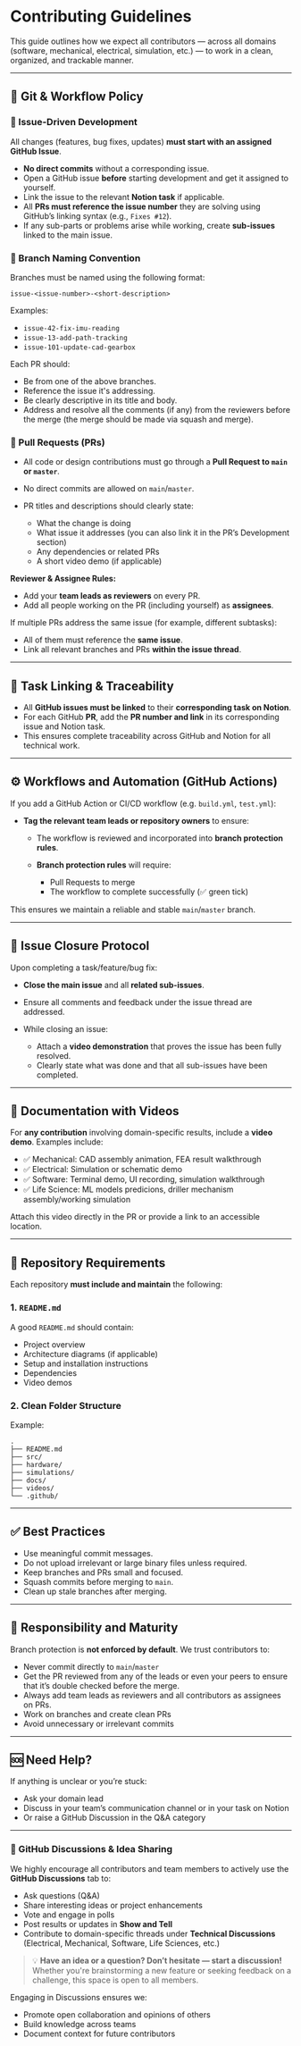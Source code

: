 # Contributing Guidelines

This guide outlines how we expect all contributors — across all domains (software, mechanical, electrical, simulation, etc.) — to work in a clean, organized, and trackable manner.

---

## 🔁 Git & Workflow Policy

### 🔸 Issue-Driven Development

All changes (features, bug fixes, updates) **must start with an assigned GitHub Issue**.

* **No direct commits** without a corresponding issue.
* Open a GitHub issue **before** starting development and get it assigned to yourself.
* Link the issue to the relevant **Notion task** if applicable.
* All **PRs must reference the issue number** they are solving using GitHub’s linking syntax (e.g., `Fixes #12`).
* If any sub-parts or problems arise while working, create **sub-issues** linked to the main issue.

### 🔸 Branch Naming Convention

Branches must be named using the following format:

```
issue-<issue-number>-<short-description>
```

Examples:

* `issue-42-fix-imu-reading`
* `issue-13-add-path-tracking`
* `issue-101-update-cad-gearbox`

Each PR should:

* Be from one of the above branches.
* Reference the issue it's addressing.
* Be clearly descriptive in its title and body.
* Address and resolve all the comments (if any) from the reviewers before the merge (the merge should be made via squash and merge).

### 🔸 Pull Requests (PRs)

* All code or design contributions must go through a **Pull Request to `main` or `master`**.
* No direct commits are allowed on `main`/`master`.
* PR titles and descriptions should clearly state:

  * What the change is doing
  * What issue it addresses (you can also link it in the PR’s Development section)
  * Any dependencies or related PRs
  * A short video demo (if applicable)

**Reviewer & Assignee Rules:**

* Add your **team leads as reviewers** on every PR.
* Add all people working on the PR (including yourself) as **assignees**.

If multiple PRs address the same issue (for example, different subtasks):

* All of them must reference the **same issue**.
* Link all relevant branches and PRs **within the issue thread**.

---

## 🧠 Task Linking & Traceability

* All **GitHub issues must be linked** to their **corresponding task on Notion**.
* For each GitHub **PR**, add the **PR number and link** in its corresponding issue and Notion task.
* This ensures complete traceability across GitHub and Notion for all technical work.

---

## ⚙️ Workflows and Automation (GitHub Actions)

If you add a GitHub Action or CI/CD workflow (e.g. `build.yml`, `test.yml`):

* **Tag the relevant team leads or repository owners** to ensure:

  * The workflow is reviewed and incorporated into **branch protection rules**.
  * **Branch protection rules** will require:

    * Pull Requests to merge
    * The workflow to complete successfully (✅ green tick)

This ensures we maintain a reliable and stable `main`/`master` branch.

---

## 📌 Issue Closure Protocol

Upon completing a task/feature/bug fix:

* **Close the main issue** and all **related sub-issues**.
* Ensure all comments and feedback under the issue thread are addressed.
* While closing an issue:

  * Attach a **video demonstration** that proves the issue has been fully resolved.
  * Clearly state what was done and that all sub-issues have been completed.

---

## 🎥 Documentation with Videos

For **any contribution** involving domain-specific results, include a **video demo**. Examples include:

* ✅ Mechanical: CAD assembly animation, FEA result walkthrough
* ✅ Electrical: Simulation or schematic demo
* ✅ Software: Terminal demo, UI recording, simulation walkthrough
* ✅ Life Science: ML models predicions, driller mechanism assembly/working simulation

Attach this video directly in the PR or provide a link to an accessible location.

---

## 📁 Repository Requirements

Each repository **must include and maintain** the following:

### 1. `README.md`

A good `README.md` should contain:

* Project overview
* Architecture diagrams (if applicable)
* Setup and installation instructions
* Dependencies
* Video demos

### 2. Clean Folder Structure

Example:

```
.
├── README.md
├── src/
├── hardware/
├── simulations/
├── docs/
├── videos/
└── .github/
```

---

## ✅ Best Practices

* Use meaningful commit messages.
* Do not upload irrelevant or large binary files unless required.
* Keep branches and PRs small and focused.
* Squash commits before merging to `main`.
* Clean up stale branches after merging.

---

## 🔐 Responsibility and Maturity

Branch protection is **not enforced by default**. We trust contributors to:

* Never commit directly to `main`/`master`
* Get the PR reviewed from any of the leads or even your peers to ensure that it’s double checked before the merge.
* Always add team leads as reviewers and all contributors as assignees on PRs.
* Work on branches and create clean PRs
* Avoid unnecessary or irrelevant commits

---

## 🆘 Need Help?

If anything is unclear or you’re stuck:

* Ask your domain lead
* Discuss in your team’s communication channel or in your task on Notion
* Or raise a GitHub Discussion in the Q\&A category

---

### 💬 GitHub Discussions & Idea Sharing

We highly encourage all contributors and team members to actively use the **GitHub Discussions** tab to:

* Ask questions (Q\&A)
* Share interesting ideas or project enhancements
* Vote and engage in polls
* Post results or updates in **Show and Tell**
* Contribute to domain-specific threads under **Technical Discussions** (Electrical, Mechanical, Software, Life Sciences, etc.)

> 💡 **Have an idea or a question? Don’t hesitate — start a discussion!**
> Whether you're brainstorming a new feature or seeking feedback on a challenge, this space is open to all members.

Engaging in Discussions ensures we:

* Promote open collaboration and opinions of others
* Build knowledge across teams
* Document context for future contributors

